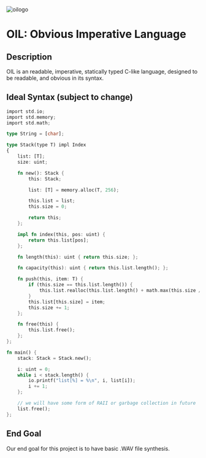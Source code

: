 ![oilogo](https://i.imgur.com/eN1nTjc.png)
# OIL: Obvious Imperative Language
## Description

OIL is an readable, imperative, statically typed C-like language,
designed to be readable, and obvious in its syntax.

## Ideal Syntax (subject to change)
```rust
import std.io;
import std.memory;
import std.math;

type String = [char];

type Stack(type T) impl Index
{
    list: [T];
    size: uint;

    fn new(): Stack {
        this: Stack;

        list: [T] = memory.alloc(T, 256);

        this.list = list;
        this.size = 0;

        return this;
    };

    impl fn index(this, pos: uint) {
        return this.list[pos];
    };

    fn length(this): uint { return this.size; };

    fn capacity(this): uint { return this.list.length(); };

    fn push(this, item: T) {
        if (this.size == this.list.length()) {
            this.list.realloc(this.list.length() + math.max(this.size / 2, 1));
        }
        this.list[this.size] = item;
        this.size += 1;
    };

    fn free(this) {
        this.list.free();
    };
};

fn main() {
    stack: Stack = Stack.new();

    i: uint = 0;
    while i < stack.length() {
        io.printf("list[%] = %\n", i, list[i]);
        i += 1;
    };

    // we will have some form of RAII or garbage collection in future
    list.free();
};
```

## End Goal

Our end goal for this project is to have basic .WAV file synthesis.
